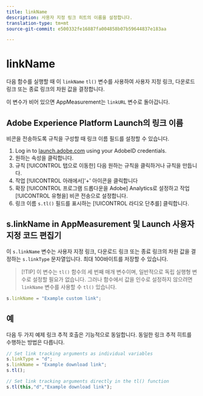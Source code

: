 ```yaml
---
title: linkName
description: 사용자 지정 링크 히트의 이름을 설정합니다.
translation-type: tm+mt
source-git-commit: e500332fe16887fa004858b07b59644837e183aa

---
```



# linkName

다음 함수를 실행할 때 이 `linkName` `tl()` 변수를 사용하여 사용자 지정 링크, 다운로드 링크 또는 종료 링크의 차원 값을 결정합니다.

이 변수가 비어 있으면 AppMeasurement는 `linkURL` 변수로 돌아갑니다.

## Adobe Experience Platform Launch의 링크 이름

비콘을 전송하도록 규칙을 구성할 때 링크 이름 필드를 설정할 수 있습니다.

1. Log in to [launch.adobe.com](https://launch.adobe.com) using your AdobeID credentials.
2. 원하는 속성을 클릭합니다.
3. 규칙 [!UICONTROL 탭으로 이동한] 다음 원하는 규칙을 클릭하거나 규칙을 만듭니다.
4. 작업 [!UICONTROL 아래에서]&#39;+&#39; 아이콘을 클릭합니다
5. 확장 [!UICONTROL 프로그램 드롭다운을 Adobe] Analytics로 설정하고 작업 [!UICONTROL 유형을] 비콘 전송으로 설정합니다.
6. 링크 이름 `s.tl()` 필드를 표시하는 [!UICONTROL 라디오 단추를] 클릭합니다.

## s.linkName in AppMeasurement 및 Launch 사용자 지정 코드 편집기

이 `s.linkName` 변수는 사용자 지정 링크, 다운로드 링크 또는 종료 링크의 차원 값을 결정하는 `s.linkType` 문자열입니다. 최대 100바이트를 저장할 수 있습니다.

> [!TIP] 이 변수는 `tl()` 함수의 세 번째 매개 변수이며, 일반적으로 독립 실행형 변수로 설정할 필요가 없습니다. 그러나 함수에서 값을 인수로 설정하지 않으려면 `linkName` 변수를 사용할 수 `tl()` 있습니다.

```js
s.linkName = "Example custom link";
```

## 예

다음 두 가지 예제 링크 추적 호출은 기능적으로 동일합니다. 동일한 링크 추적 히트를 수행하는 방법은 다릅니다.

```js
// Set link tracking arguments as individual variables
s.linkType = "d";
s.linkName = "Example download link";
s.tl();

// Set link tracking arguments directly in the tl() function
s.tl(this,"d","Example download link");
```
